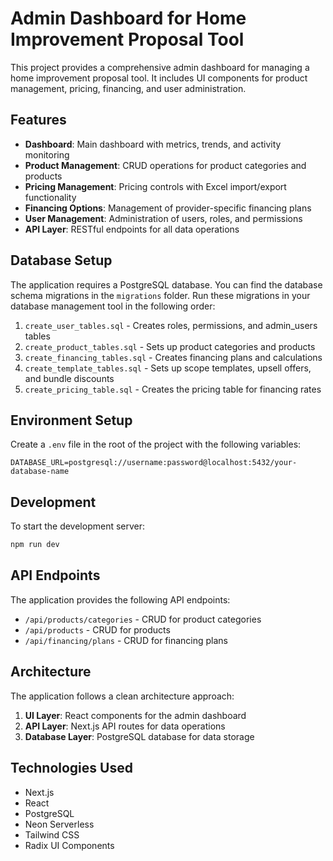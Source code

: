 # Admin Dashboard for Home Improvement Proposal Tool

This project provides a comprehensive admin dashboard for managing a home improvement proposal tool. It includes UI components for product management, pricing, financing, and user administration.

## Features

- **Dashboard**: Main dashboard with metrics, trends, and activity monitoring
- **Product Management**: CRUD operations for product categories and products
- **Pricing Management**: Pricing controls with Excel import/export functionality
- **Financing Options**: Management of provider-specific financing plans
- **User Management**: Administration of users, roles, and permissions
- **API Layer**: RESTful endpoints for all data operations

## Database Setup

The application requires a PostgreSQL database. You can find the database schema migrations in the `migrations` folder. Run these migrations in your database management tool in the following order:

1. `create_user_tables.sql` - Creates roles, permissions, and admin_users tables
2. `create_product_tables.sql` - Sets up product categories and products
3. `create_financing_tables.sql` - Creates financing plans and calculations
4. `create_template_tables.sql` - Sets up scope templates, upsell offers, and bundle discounts
5. `create_pricing_table.sql` - Creates the pricing table for financing rates

## Environment Setup

Create a `.env` file in the root of the project with the following variables:

```
DATABASE_URL=postgresql://username:password@localhost:5432/your-database-name
```

## Development

To start the development server:

```bash
npm run dev
```

## API Endpoints

The application provides the following API endpoints:

- `/api/products/categories` - CRUD for product categories
- `/api/products` - CRUD for products
- `/api/financing/plans` - CRUD for financing plans

## Architecture

The application follows a clean architecture approach:

1. **UI Layer**: React components for the admin dashboard
2. **API Layer**: Next.js API routes for data operations
3. **Database Layer**: PostgreSQL database for data storage

## Technologies Used

- Next.js
- React
- PostgreSQL
- Neon Serverless 
- Tailwind CSS
- Radix UI Components
